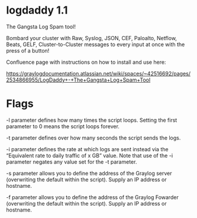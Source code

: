 # logdaddy 1.1

The Gangsta Log Spam tool! 

Bombard your cluster with Raw, Syslog, JSON, CEF, Paloalto, Netflow, Beats, GELF, Cluster-to-Cluster messages to every input at once with the press of a button!

Confluence page with instructions on how to install and use here:

https://graylogdocumentation.atlassian.net/wiki/spaces/~42516692/pages/2534866955/LogDaddy+-+The+Gangsta+Log+Spam+Tool 

# Flags

-l parameter defines how many times the script loops. Setting the first parameter to 0 means the script loops forever.

-t parameter defines over how many seconds the script sends the logs. 

-i parameter defines the rate at which logs are sent instead via the “Equivalent rate to daily traffic of x GB” value. Note that use of the -i parameter negates any value set for the -t parameter. 

-s parameter allows you to define the address of the Graylog server (overwriting the default within the script). Supply an IP address or hostname.

-f parameter allows you to define the address of the Graylog Fowarder (overwriting the default within the script). Supply an IP address or hostname.
